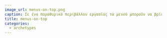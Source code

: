 ```yaml
---
image_url: menus-on-top.png
caption: Σε ένα παραθυρικό περιβάλλον εργασίας τα μενού μπορούν να βρίσκονται στην κορυφή της οθόνης, με αυτήν την επιλογή να είναι αντικειμενικά περισσότερο εργονομική προς τον χρήστη, χωρίς όμως να έχει κερδίσει την αντίστοιχη αποδοχή στην αγορά.
title: menus-on-top
categories:
  - archetypes
---
```

